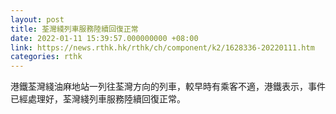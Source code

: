 ```yaml
---
layout: post
title: 荃灣綫列車服務陸續回復正常
date: 2022-01-11 15:39:57.000000000 +08:00
link: https://news.rthk.hk/rthk/ch/component/k2/1628336-20220111.htm
categories: rthk
---
```


港鐵荃灣綫油麻地站一列往荃灣方向的列車，較早時有乘客不適，港鐵表示，事件已經處理好，荃灣綫列車服務陸續回復正常。
